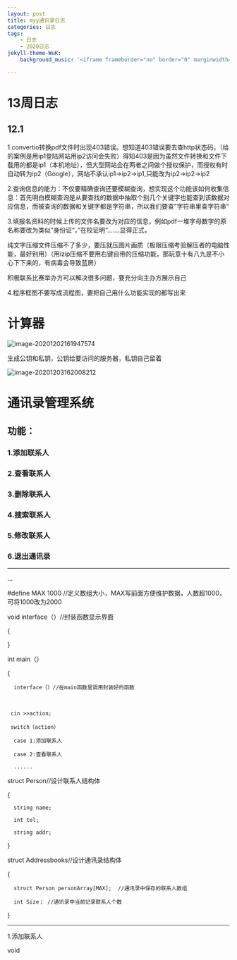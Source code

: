 ```yaml
---
layout: post
title: myy通讯录日志
categories: 日志
tags: 
    - 日志 
    - 2020日志
jekyll-theme-WuK:
    background_music: '<iframe frameborder="no" border="0" marginwidth="0" marginheight="0" width=100% height=86 src="//music.163.com/outchain/player?type=2&id=775446&auto=1&height=66"></iframe>'

---
```


# 13周日志

## 12.1

1.convertio转换pdf文件时出现403错误。想知道403错误要去查http状态码，（给的案例是用ip1登陆网站用ip2访问会失败）得知403是因为虽然文件转换和文件下载用的都是ip1（本机地址），但大型网站会在两者之间做个授权保护，而授权有时自动转为ip2（Google），网站不承认ip1->ip2->ip1,只能改为ip2->ip2->ip2

2.查询信息的能力：不仅要精确查询还要模糊查询，想实现这个功能该如何收集信息：首先明白模糊查询是从要查找的数据中抽取个别几个关键字也能查到该数据对应信息，而被查询的数据和关键字都是字符串，所以我们要查”字符串里查字符串“

3.填报名资料的时候上传的文件名要改为对应的信息，例如pdf一堆字母数字的原名称要改为类似”身份证“，”在校证明“.......显得正式，

纯文字压缩文件压缩不了多少，要压就压图片画质（极限压缩考验解压者的电脑性能，最好别用）（用izip压缩不要用右键自带的压缩功能，那玩意十有八九是不小心下下来的，有病毒会导致蓝屏）

积极联系比赛举办方可以解决很多问题，要充分向主办方展示自己

4.程序框图不要写成流程图，要把自己用什么功能实现的都写出来





# 计算器

![image-20201202161947574](https://github.xutongxin.me/https://raw.githubusercontent.com/xutongxin1/PictureBed/master/img0/image-20201202161947574.png)

生成公钥和私钥，公钥给要访问的服务器，私钥自己留着







![image-20201203162008212](https://github.xutongxin.me/https://raw.githubusercontent.com/xutongxin1/PictureBed/master/img0/image-20201203162008212.png)







# 通讯录管理系统

## 功能：

### 1.添加联系人

### 2.查看联系人

### 3.删除联系人

### 4.搜索联系人

### 5.修改联系人

### 6.退出通讯录

---

...

#define MAX 1000  //定义数组大小，MAX写前面方便维护数据，人数超1000，可将1000改为2000



void    interface（）//封装函数显示界面

{

}



int main（）

{

      interface（）//在main函数里调用封装好的函数


​     

     cin >>action;
    
     switch（action）
    
      case 1:添加联系人
    
      case 2:查看联系人
    
      ......



struct  Person//设计联系人结构体

{

      string name;
    
      int tel;
    
      string addr;

 }



struct Addressbooks//设计通讯录结构体

{

      struct Person personArray[MAX];  //通讯录中保存的联系人数组
    
      int Size； //通讯录中当前记录联系人个数

}

---

1.添加联系人

void 

